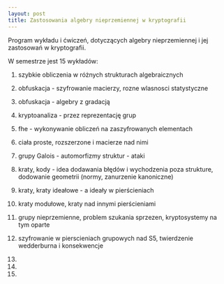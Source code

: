 ```yaml
---
layout: post
title: Zastosowania algebry nieprzemiennej w kryptografii
---
```


Program wykładu i ćwiczeń, dotyczących algebry nieprzemiennej i jej zastosowań
w kryptografii.

W semestrze jest 15 wykładów:

1. szybkie obliczenia w różnych strukturach algebraicznych

2. obfuskacja - szyfrowanie macierzy, rozne wlasnosci statystyczne

3. obfuskacja - algebry z gradacją

4. kryptoanaliza - przez reprezentację grup

5. fhe - wykonywanie obliczeń na zaszyfrowanych elementach

6. ciała proste, rozszerzone i macierze nad nimi

7. grupy Galois - automorfizmy struktur - ataki

8. kraty, kody - idea dodawania błędów i wychodzenia poza strukture, dodowanie geometrii (normy, zanurzenie kanoniczne)

9. kraty, kraty ideałowe - a ideały w pierścieniach

10. kraty modułowe, kraty nad innymi pierścieniami

11. grupy nieprzemienne, problem szukania sprzezen, kryptosystemy na tym oparte

12. szyfrowanie w pierscieniach grupowych nad S5, twierdzenie wedderburna i konsekwencje

13.

14.

15.
